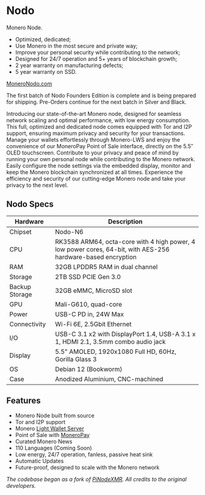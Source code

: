 # Nodo

Monero Node.

- Optimized, dedicated;
- Use Monero in the most secure and private way;
- Improve your personal security while contributing to the network;
- Designed for 24/7 operation and 5+ years of blockchain growth;
- 2 year warranty on manufacturing defects;
- 5 year warranty on SSD.

[MoneroNodo.com](https://moneronodo.com/)

The first batch of Nodo Founders Edition is complete and is being prepared for shipping.
Pre-Orders continue for the next batch in Silver and Black.

Introducing our state-of-the-art Monero node, designed for seamless network scaling and optimal performance, with low energy consumption. This full, optimized and dedicated node comes equipped with Tor and I2P support, ensuring maximum privacy and security for your transactions. Manage your wallets effortlessly through Monero-LWS and enjoy the convenience of our MoneroPay Point of Sale interface, directly on the 5.5″ OLED touchscreen. Contribute to your privacy and peace of mind by running your own personal node while contributing to the Monero network. Easily configure the node settings via the embedded display, monitor and keep the Monero blockchain synchronized at all times. Experience the efficiency and security of our cutting-edge Monero node and take your privacy to the next level.

## Nodo Specs

| Hardware       | Description                                                                                                            |
|----------------|------------------------------------------------------------------------------------------------------------------------|
| Chipset        | Nodo-N6                                                                                                              |
| CPU            | RK3588 ARM64, octa-core with 4 high power, 4 low power cores, 64-bit, with AES-256 hardware-based encryption |
| RAM            | 32GB LPDDR5 RAM in dual channel                                                                                        |
| Storage        | 2TB SSD PCIE Gen 3.0                                                                                                |
| Backup Storage | 32GB eMMC, MicroSD slot                                                                                                |
| GPU            | Mali-G610, quad-core                                                                                                   |
| Power          | USB-C PD in, 24W Max                                                                                                   |
| Connectivity   | Wi-Fi 6E, 2.5Gbit Ethernet                                                                                             |
| I/O            | USB-C 3.1 x2 with DisplayPort 1.4, USB-A 3.1 x 1, HDMI 2.1, 3.5mm combo audio jack                                                           |
| Display        | 5.5" AMOLED, 1920x1080 Full HD, 60Hz, Gorilla Glass 3                                 |
| OS             | Debian 12 (Bookworm)                                                                                                   |
| Case           | Anodized Aluminium, CNC-machined                                                                                        |

## Features

- Monero Node built from source
- Tor and I2P support
- Monero [Light Wallet Server](https://github.com/vtnerd/monero-lws)
- Point of Sale with [MoneroPay](https://gitlab.com/moneropay/moneropay)
- Curated Monero News
- 110 Languages (Coming Soon)
- Low energy, 24/7 operation, fanless, passive heat sink
- Automatic Updates
- Future-proof, designed to scale with the Monero network

*The codebase began as a fork of [PiNodeXMR](https://github.com/shermand100/PiNodeXMR). All credits to the original developers.*
